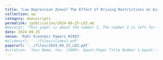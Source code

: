 ```yaml
---
title: "Low Depression Zones? The Effect of Driving Restrictions on Air Pollution and Mental Health"
collection: wp
category: manuscripts
permalink: /publication/2024-09-25-LDZ.md
#excerpt: 'This paper is about the number 1. The number 2 is left for future work.'
date: 2024-09-25
venue: 'Ruhr Economic Papers #1093'
#slidesurl: '../files/slides1.pdf'
paperurl: '../files/2024_09_25_LDZ.pdf'
#citation: 'Your Name, You. (2009). &quot;Paper Title Number 1.&quot; <i>Journal 1</i>. 1(1).'
---
```

